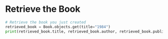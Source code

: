 # Retrieve the Book

```python
# Retrieve the book you just created
retrieved_book = Book.objects.get(title="1984")
print(retrieved_book.title, retrieved_book.author, retrieved_book.publication_year)
